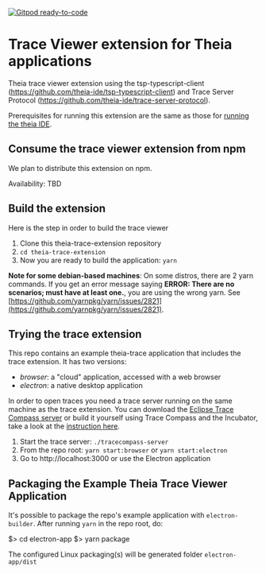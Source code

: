 [![Gitpod ready-to-code](https://img.shields.io/badge/Gitpod-ready--to--code-blue?logo=gitpod)](https://gitpod.io/#https://github.com/theia-ide/theia-trace-extension)

# Trace Viewer extension for Theia applications

Theia trace viewer extension using the tsp-typescript-client (https://github.com/theia-ide/tsp-typescript-client) and Trace Server Protocol (https://github.com/theia-ide/trace-server-protocol).

Prerequisites for running this extension are the same as those for [running the theia IDE](https://github.com/eclipse-theia/theia/blob/master/doc/Developing.md#prerequisites).

## Consume the trace viewer extension from npm

We plan to distribute this extension on npm. 

Availability: TBD

## Build the extension

Here is the step in order to build the trace viewer

1. Clone this theia-trace-extension repository
2. `cd theia-trace-extension`
3. Now you are ready to build the application: `yarn`

**Note for some debian-based machines**: On some distros, there are 2 yarn commands. If you get an error message saying **ERROR: There are no scenarios; must have at least one.**, you are using the wrong yarn. See [https://github.com/yarnpkg/yarn/issues/2821](https://github.com/yarnpkg/yarn/issues/2821).

## Trying the trace extension

This repo contains an example theia-trace application that includes the trace extension. It has two versions:

- _browser_: a "cloud" application, accessed with a web browser
- _electron_: a native desktop application

In order to open traces you need a trace server running on the same machine as the trace extension. You can download the [Eclipse Trace Compass server](https://download.eclipse.org/tracecompass.incubator/trace-server/rcp/?d) or build it yourself using Trace Compass and the Incubator, take a look at the [instruction here](https://www.eclipse.org/tracecompass/download.html).

1. Start the trace server: `./tracecompass-server`
2. From the repo root:  `yarn start:browser` or `yarn start:electron`
3. Go to http://localhost:3000 or use the Electron application

## Packaging the Example Theia Trace Viewer Application

It's possible to package the repo's example application with `electron-builder`. After running `yarn` in the repo root, do:

  $> cd electron-app
  $> yarn package

  The configured Linux packaging(s) will be generated folder `electron-app/dist`

